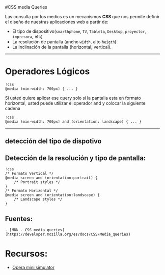 #CSS media Queries


Las consulta por los medios es un mecanismos **CSS** que nos permite definir el diseño de nuestras aplicaciones web a partir de:

 - El tipo de dispositivo(`smarthphone`, `TV`, `Tableta`, `Desktop`, `proyector`, `impresora`, etc)
 - La resolución de pantalla (ancho `width`, alto `heigth`).
 - La inclinación de la pantalla (horizontal, vertical).

----------------------------------------------------

# Operadores Lógicos

	!css
	@media (min-width: 700px) { ... }

Si usted quiere aplicar ese query solo si la pantalla esta en formato horizontal, usted puede utilizar el operador and y colocar la siguiente cadena

	!css
	@media (min-width: 700px) and (orientation: landscape) { ... }

----------------------------------------------------

## detección del tipo de dispotivo


## Detección de la resolución y tipo de pantalla:

	!css
	/* Formato Vertical */
	@media screen and (orientation:portrait) {
	    /* Portrait styles */
	}
	/* Formato Horizontal */
	@media screen and (orientation:landscape) {
	    /* Landscape styles */
	}


## Fuentes:
	- [MDN - CSS media queries](https://developer.mozilla.org/es/docs/CSS/Media_queries)

# Recursos:
 - [Opera mini simulator](http://www.opera.com/developer/mobile-emulator)